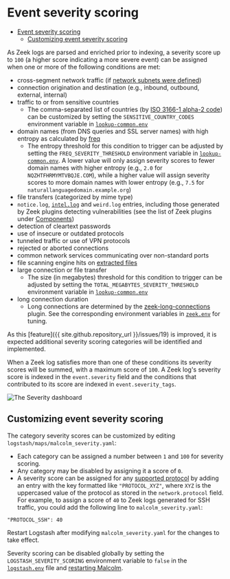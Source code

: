 # <a name="Severity"></a>Event severity scoring

* [Event severity scoring](#Severity)
    - [Customizing event severity scoring](#SeverityConfig)

As Zeek logs are parsed and enriched prior to indexing, a severity score up to `100` (a higher score indicating a more severe event) can be assigned when one or more of the following conditions are met:

* cross-segment network traffic (if [network subnets were defined](asset-interaction-analysis.md#AssetInteractionAnalysis))
* connection origination and destination (e.g., inbound, outbound, external, internal)
* traffic to or from sensitive countries
    - The comma-separated list of countries (by [ISO 3166-1 alpha-2 code](https://en.wikipedia.org/wiki/ISO_3166-1_alpha-2#Current_codes)) can be customized by setting the `SENSITIVE_COUNTRY_CODES` environment variable in [`lookup-common.env`](malcolm-config.md#MalcolmConfigEnvVars)
* domain names (from DNS queries and SSL server names) with high entropy as calculated by [freq](https://github.com/MarkBaggett/freq)
    - The entropy threshold for this condition to trigger can be adjusted by setting the `FREQ_SEVERITY_THRESHOLD` environment variable in [`lookup-common.env`](malcolm-config.md#MalcolmConfigEnvVars). A lower value will only assign severity scores to fewer domain names with higher entropy (e.g., `2.0` for `NQZHTFHRMYMTVBQJE.COM`), while a higher value will assign severity scores to more domain names with lower entropy (e.g., `7.5` for `naturallanguagedomain.example.org`)
* file transfers (categorized by mime type)
* `notice.log`, [`intel.log`](zeek-intel.md#ZeekIntel) and `weird.log` entries, including those generated by Zeek plugins detecting vulnerabilities (see the list of Zeek plugins under [Components](components.md#Components))
* detection of cleartext passwords
* use of insecure or outdated protocols
* tunneled traffic or use of VPN protocols
* rejected or aborted connections
* common network services communicating over non-standard ports
* file scanning engine hits on [extracted files](file-scanning.md#ZeekFileExtraction)
* large connection or file transfer
    - The size (in megabytes) threshold for this condition to trigger can be adjusted by setting the `TOTAL_MEGABYTES_SEVERITY_THRESHOLD` environment variable in [`lookup-common.env`](malcolm-config.md#MalcolmConfigEnvVars)
* long connection duration
    - Long connections are determined by the [zeek-long-connections](https://github.com/corelight/zeek-long-connections) plugin. See the corresponding environment variables in [`zeek.env`](malcolm-config.md#MalcolmConfigEnvVars) for tuning.

As this [feature]({{ site.github.repository_url }}/issues/19) is improved, it is expected additional severity scoring categories will be identified and implemented.

When a Zeek log satisfies more than one of these conditions its severity scores will be summed, with a maximum score of `100`. A Zeek log's severity score is indexed in the `event.severity` field and the conditions that contributed to its score are indexed in `event.severity_tags`.

![The Severity dashboard](./images/screenshots/dashboards_severity.png)

## <a name="SeverityConfig"></a>Customizing event severity scoring

The category severity scores can be customized by editing `logstash/maps/malcolm_severity.yaml`:

* Each category can be assigned a number between `1` and `100` for severity scoring.
* Any category may be disabled by assigning it a score of `0`.
* A severity score can be assigned for any [supported protocol](protocols.md#Protocols) by adding an entry with the key formatted like `"PROTOCOL_XYZ"`, where `XYZ` is the uppercased value of the protocol as stored in the `network.protocol` field. For example, to assign a score of `40` to Zeek logs generated for SSH traffic, you could add the following line to `malcolm_severity.yaml`:

```
"PROTOCOL_SSH": 40
```

Restart Logstash after modifying `malcolm_severity.yaml` for the changes to take effect.

Severity scoring can be disabled globally by setting the `LOGSTASH_SEVERITY_SCORING` environment variable to `false`  in the [`logstash.env`](malcolm-config.md#MalcolmConfigEnvVars) file and [restarting Malcolm](running.md#StopAndRestart).